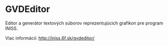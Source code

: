 # GVDEditor
Editor a generátor textových súborov reprezentujúcich grafikon pre program INISS.

Viac informácií: http://iniss.6f.sk/gvdeditor/
